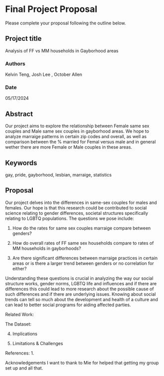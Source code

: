 # Final Project Proposal

Please complete your proposal following the outline below.

## Project title

Analysis of FF vs MM households in Gayborhood areas

### Authors
Kelvin Teng, Josh Lee , October Allen
### Date
05/17/2024

## Abstract

Our project aims to explore the relationship between Female same sex couples and Male same sex couples in gayborhood areas. We hope to analyze marraige patterns in certain zip codes and overall, as well as comparison between the % married for Femal versus male and in general wether there are more Female or Male couples in these areas. 


## Keywords

gay, pride, gayborhood, lesbian, marraige, statistics

## Proposal

Our project delves into the differences in same-sex couples for males and females. Our hope is that this research could be contributed to social science relating to gender differences, societal structures specifically relating to LGBTQ populations.  The questions we pose include:  

1. How do the rates for same sex couples marraige compare between genders?

2. How do overall rates of FF same sex households compare to rates of MM households in gayborhoods?

3. Are there significant differences between marraige practices in certain areas or is there a larger trend between genders or no correlation for either?

Understanding these questions is crucial in analyzing the way our social structure works, gender norms, LGBTQ life and influences and if there are differences this could lead to more research about the possible cause of such differences and if there are underlying issues. Knowing about social trends can tell so much about the development and health of a culture and can lead to better social programs for aiding affected parties. 


Related Work:

The Dataset:

4. Implications


5. Limitations & Challenges



References:
1. 

Acknowledgements
I want to thank to Mie for helped that getting my group set up and all that. 
